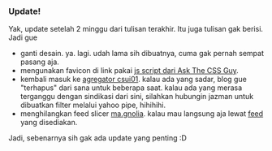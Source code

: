 ### Update!

Yak, update setelah 2 minggu dari tulisan terakhir. Itu juga tulisan gak berisi. Jadi gue

* ganti desain. ya. lagi. udah lama sih dibuatnya, cuma gak pernah sempat pasang aja.
* mengunakan favicon di link pakai [js script dari Ask The CSS Guy](http://www.askthecssguy.com/2006/12/hyperlink_cues_with_favicons.html).
* kembali masuk ke [agregator csui01](http://csui01.org/). kalau ada yang sadar, blog gue "terhapus" dari sana untuk beberapa saat. kalau ada yang merasa terganggu dengan sindikasi dari sini, silahkan hubungin jazman untuk dibuatkan filter melalui yahoo pipe, hihihihi.
* menghilangkan feed slicer [ma.gnolia](http://ma.gnolia.com/people/kriwil). kalau mau langsung aja lewat [feed](http://ma.gnolia.com/rss/full/people/kriwil) yang disediakan.

Jadi, sebenarnya sih gak ada update yang penting :D

<!-- METADATA: {"time": "2008-05-26 10:46:52", "title": "Update!"} -->
